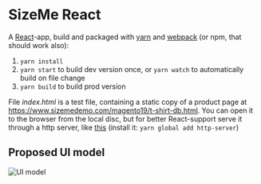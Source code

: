 # SizeMe React

A [React](https://facebook.github.io/react/)-app, build and packaged with [yarn](https://yarnpkg.com) and [webpack](https://webpack.js.org/) (or npm, that should work also):

1. `yarn install`
2. `yarn start` to build dev version once, or `yarn watch` to automatically build on file change
3. `yarn build` to build prod version

File _index.html_ is a test file, containing a static copy of a product page at https://www.sizemedemo.com/magento19/t-shirt-db.html. You can open it to the browser from the local disc, but for better React-support serve it through a http server, like [this](https://www.npmjs.com/package/http-server) (install it: `yarn global add http-server`)
## Proposed UI model

![UI model](Sizeme%20UI%20model.png "UI model")

